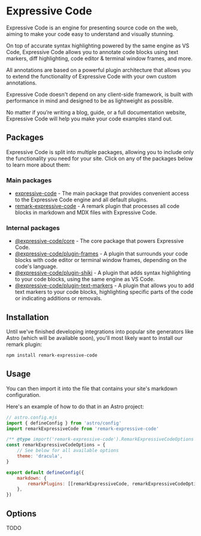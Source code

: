 # Expressive Code

Expressive Code is an engine for presenting source code on the web, aiming to make your code easy to understand and visually stunning.

On top of accurate syntax highlighting powered by the same engine as VS Code, Expressive Code allows you to annotate code blocks using text markers, diff highlighting, code editor & terminal window frames, and more.

All annotations are based on a powerful plugin architecture that allows you to extend the functionality of Expressive Code with your own custom annotations.

Expressive Code doesn't depend on any client-side framework, is built with performance in mind and designed to be as lightweight as possible.

No matter if you’re writing a blog, guide, or a full documentation website, Expressive Code will help you make your code examples stand out.

## Packages

Expressive Code is split into multiple packages, allowing you to include only the functionality you need for your site. Click on any of the packages below to learn more about them:

### Main packages

- [expressive-code](packages/expressive-code/README.md) - The main package that provides convenient access to the Expressive Code engine and all default plugins.
- [remark-expressive-code](packages/remark-expressive-code/README.md) - A remark plugin that processes all code blocks in markdown and MDX files with Expressive Code.

### Internal packages

- [@expressive-code/core](packages/@expressive-code/core/README.md) - The core package that powers Expressive Code.
- [@expressive-code/plugin-frames](packages/@expressive-code/plugin-frames/README.md) - A plugin that surrounds your code blocks with code editor or terminal window frames, depending on the code's language.
- [@expressive-code/plugin-shiki](packages/@expressive-code/plugin-shiki/README.md) - A plugin that adds syntax highlighting to your code blocks, using the same engine as VS Code.
- [@expressive-code/plugin-text-markers](packages/@expressive-code/plugin-text-markers/README.md) - A plugin that allows you to add text markers to your code blocks, highlighting specific parts of the code or indicating additions or removals.

## Installation

Until we've finished developing integrations into popular site generators like Astro (which will be available soon), you'll most likely want to install our remark plugin:

```bash
npm install remark-expressive-code
```

## Usage

You can then import it into the file that contains your site's markdown configuration.

Here's an example of how to do that in an Astro project:

```js
// astro.config.mjs
import { defineConfig } from 'astro/config'
import remarkExpressiveCode from 'remark-expressive-code'

/** @type import('remark-expressive-code').RemarkExpressiveCodeOptions */
const remarkExpressiveCodeOptions = {
	// See below for all available options
	theme: 'dracula',
}

export default defineConfig({
	markdown: {
		remarkPlugins: [[remarkExpressiveCode, remarkExpressiveCodeOptions]],
	},
})
```

## Options

TODO
